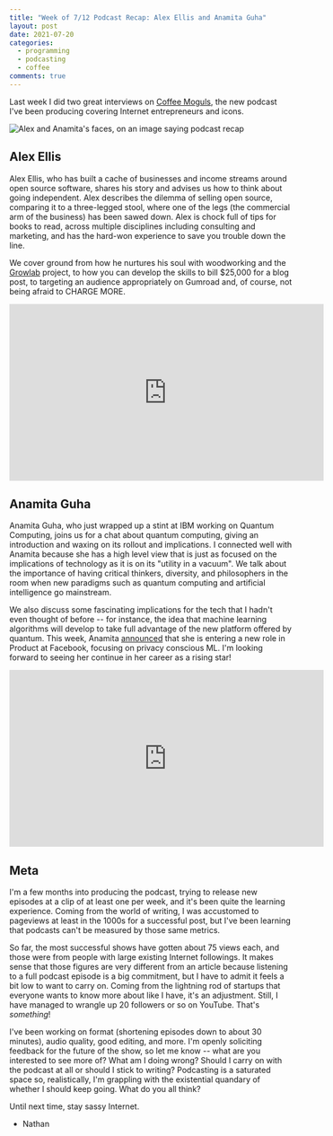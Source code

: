 ```yaml
---
title: "Week of 7/12 Podcast Recap: Alex Ellis and Anamita Guha"
layout: post
date: 2021-07-20
categories:
  - programming
  - podcasting
  - coffee
comments: true
---
```

Last week I did two great interviews on [Coffee Moguls](https://www.youtube.com/channel/UCLM8gHUs30Lxp2qPYvBfqfg), the new podcast I've been producing covering Internet entrepreneurs and icons.

![Alex and Anamita's faces, on an image saying podcast recap](/images/podcast-recap-alex-anamita.png)

## Alex Ellis

Alex Ellis, who has built a cache of businesses and income streams around open source software, shares his story and advises us how to think about going independent. Alex describes the dilemma of selling open source, comparing it to a three-legged stool, where one of the legs (the commercial arm of the business) has been sawed down. Alex is chock full of tips for books to read, across multiple disciplines including consulting and marketing, and has the hard-won experience to save you trouble down the line.

We cover ground from how he nurtures his soul with woodworking and the [Growlab](https://github.com/alexellis/growlab) project, to how you can develop the skills to bill $25,000 for a blog post, to targeting an audience appropriately on Gumroad and, of course, not being afraid to CHARGE MORE.

<iframe width="560" height="315" src="https://www.youtube.com/embed/hlCa01TBivc" title="YouTube video player" frameborder="0" allow="accelerometer; autoplay; clipboard-write; encrypted-media; gyroscope; picture-in-picture" allowfullscreen></iframe>

## Anamita Guha

Anamita Guha, who just wrapped up a stint at IBM working on Quantum Computing, joins us for a chat about quantum computing, giving an introduction and waxing on its rollout and implications. I connected well with Anamita because she has a high level view that is just as focused on the implications of technology as it is on its "utility in a vacuum". We talk about the importance of having critical thinkers, diversity, and philosophers in the room when new paradigms such as quantum computing and artificial intelligence go mainstream.

We also discuss some fascinating implications for the tech that I hadn't even thought of before -- for instance, the idea that machine learning algorithms will develop to take full advantage of the new platform offered by quantum. This week, Anamita [announced](https://www.linkedin.com/feed/update/urn:li:activity:6823003114023464960/) that she is entering a new role in Product at Facebook, focusing on privacy conscious ML. I'm looking forward to seeing her continue in her career as a rising star!

<iframe width="560" height="315" src="https://www.youtube.com/embed/va43zMiNCzw" title="YouTube video player" frameborder="0" allow="accelerometer; autoplay; clipboard-write; encrypted-media; gyroscope; picture-in-picture" allowfullscreen></iframe>

## Meta

I'm a few months into producing the podcast, trying to release new episodes at a clip of at least one per week, and it's been quite the learning experience. Coming from the world of writing, I was accustomed to pageviews at least in the 1000s for a successful post, but I've been learning that podcasts can't be measured by those same metrics.

So far, the most successful shows have gotten about 75 views each, and those were from people with large existing Internet followings. It makes sense that those figures are very different from an article because listening to a full podcast episode is a big commitment, but I have to admit it feels a bit low to want to carry on. Coming from the lightning rod of startups that everyone wants to know more about like I have, it's an adjustment. Still, I have managed to wrangle up 20 followers or so on YouTube. That's _something_!

I've been working on format (shortening episodes down to about 30 minutes), audio quality, good editing, and more. I'm openly soliciting feedback for the future of the show, so let me know -- what are you interested to see more of? What am I doing wrong? Should I carry on with the podcast at all or should I stick to writing? Podcasting is a saturated space so, realistically, I'm grappling with the existential quandary of whether I should keep going. What do you all think?

Until next time, stay sassy Internet.

- Nathan
